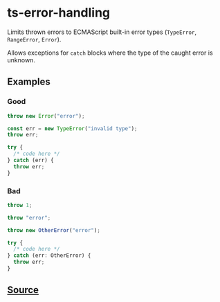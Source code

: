 # ts-error-handling

Limits thrown errors to ECMAScript built-in error types (`TypeError`, `RangeError`, `Error`).

Allows exceptions for `catch` blocks where the type of the caught error is unknown.

## Examples

### Good

```ts
throw new Error("error");
```

```ts
const err = new TypeError("invalid type");
throw err;
```

```ts
try {
  /* code here */
} catch (err) {
  throw err;
}
```

### Bad

```ts
throw 1;
```

```ts
throw "error";
```

```ts
throw new OtherError("error");
```

```ts
try {
  /* code here */
} catch (err: OtherError) {
  throw err;
}
```

## [Source](https://azuresdkspecs.z5.web.core.windows.net/TypeScriptSpec.html#ts-error-handling)
